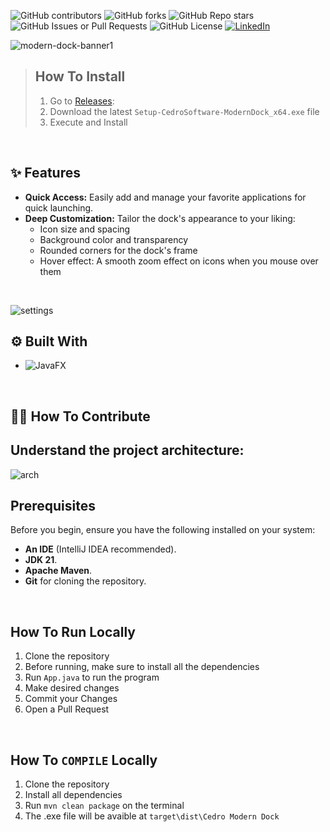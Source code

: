 ![GitHub contributors](https://img.shields.io/github/contributors/arthurdeka/cedro-modern-dock?style=for-the-badge)
![GitHub forks](https://img.shields.io/github/forks/arthurdeka/cedro-modern-dock?style=for-the-badge)
![GitHub Repo stars](https://img.shields.io/github/stars/arthurdeka/cedro-modern-dock?style=for-the-badge)
![GitHub Issues or Pull Requests](https://img.shields.io/github/issues/arthurdeka/cedro-modern-dock?style=for-the-badge)
![GitHub License](https://img.shields.io/github/license/arthurdeka/cedro-modern-dock?style=for-the-badge)
[![LinkedIn](https://img.shields.io/badge/linkedin-%230077B5.svg?style=for-the-badge&logo=linkedin&logoColor=white)](https://www.linkedin.com/in/arthur-wa-rodrigues/)

![modern-dock-banner1](https://github.com/user-attachments/assets/77157afc-4db1-400b-8141-3e5bfb2ee7a9)

> ## How To Install
> 1. Go to [Releases](https://github.com/arthurdeka/cedro-modern-dock/releases):
> 2. Download the latest ```Setup-CedroSoftware-ModernDock_x64.exe``` file
> 3. Execute and Install
<br>

## ✨ Features

- **Quick Access:** Easily add and manage your favorite applications for quick launching.
- **Deep Customization:** Tailor the dock's appearance to your liking:
    - Icon size and spacing
    - Background color and transparency
    - Rounded corners for the dock's frame
    - Hover effect: A smooth zoom effect on icons when you mouse over them
<br>

![settings](https://github.com/user-attachments/assets/c62a8aaa-fa07-4a71-86bd-afdc5b2b627a)

<!-- BUILT WITH -->
## ⚙️ Built With

* ![JavaFX](https://img.shields.io/badge/javafx-%23FF0000.svg?style=for-the-badge&logo=javafx&logoColor=white)
<br>

<!-- GETTING STARTED -->
## 👨‍🎨 How To Contribute

## Understand the project architecture:
![arch](https://github.com/user-attachments/assets/a371fb62-baef-442f-a507-8bfd88adcf24)

<!-- PREREQUISITES -->
##  Prerequisites

Before you begin, ensure you have the following installed on your system:

- **An IDE** (IntelliJ IDEA recommended).
- **JDK 21**.
- **Apache Maven**.
- **Git** for cloning the repository.

<br>

##  How To Run Locally

1. Clone the repository
2. Before running, make sure to install all the dependencies
3. Run `App.java` to run the program 
4. Make desired changes
5. Commit your Changes
6. Open a Pull Request

<br>

##  How To `COMPILE` Locally

1. Clone the repository
2. Install all dependencies
3. Run `mvn clean package` on the terminal
4. The .exe file will be avaible at `target\dist\Cedro Modern Dock`

<br>
